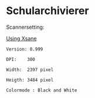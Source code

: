 # Schularchivierer


Scannersetting:                            
                
[Using Xsane](https://wiki.ubuntuusers.de/XSane/)

    Version: 0.999

    DPI:    300

    Width:  2397 pixel

    Heigth: 3484 pixel

    Colormode : Black and White

